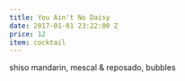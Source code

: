 ```yaml
---
title: You Ain't No Daisy
date: 2017-01-01 23:22:00 Z
price: 12
item: cocktail
---
```


shiso mandarin, mescal & reposado, bubbles